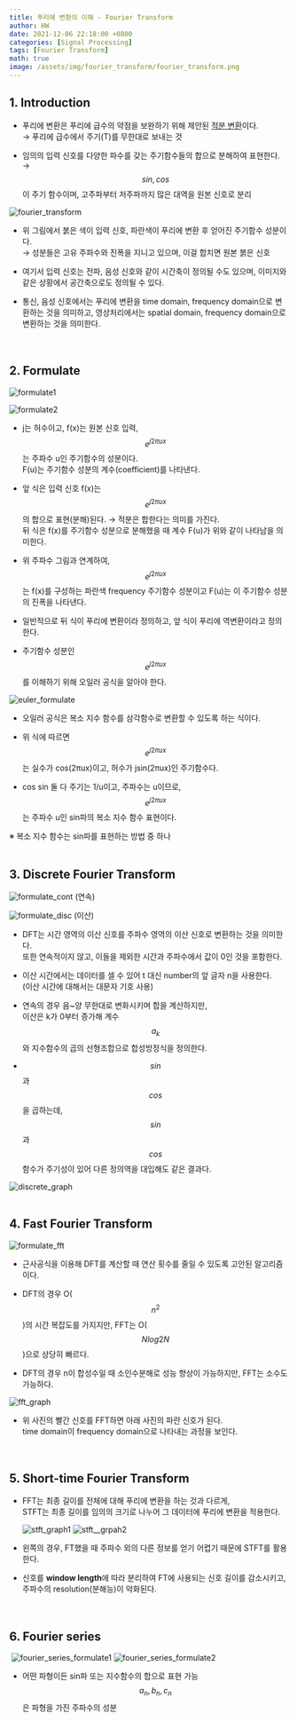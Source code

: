 ```yaml
---
title: 푸리에 변환의 이해 - Fourier Transform 
author: HW
date: 2021-12-06 22:18:00 +0800
categories: [Signal Processing]
tags: [Fourier Transform]
math: true
image: /assets/img/fourier_transform/fourier_transform.png
---
```




## **1. Introduction**

- 푸리에 변환은 푸리에 급수의 약점을 보완하기 위해 제안된 <u>적분 변환</u>이다.<br>
  → 푸리에 급수에서 주기(T)를 무한대로 보내는 것<br>

- 임의의 입력 신호를 다양한 파수를 갖는 주기함수들의 합으로 분해하여 표현한다.<br>
  → $$sin, cos$$이 주기 함수이며, 고주파부터 저주파까지 많은 대역을 원본 신호로 분리<br>

![fourier_transform](/assets/img/fourier_transform/fourier_transform.png)<br>

- 위 그림에서 붉은 색이 입력 신호, 파란색이 푸리에 변환 후 얻어진 주기함수 성분이다.<br>
  → 성분들은 고유 주파수와 진폭을 지니고 있으며, 이걸 합치면 원본 붉은 신호<br>

- 여기서 입력 신호는 전파, 음성 신호와 같이 시간축이 정의될 수도 있으며, 이미지와 같은 상황에서 공간축으로도 정의될 수 있다.<br>

- 통신, 음성 신호에서는 푸리에 변환을 time domain, frequency domain으로 변환하는 것을 의미하고, 영상처리에서는 spatial domain, frequency domain으로 변환하는 것을 의미한다.<br><br><br>

## **2. Formulate**

![formulate1](/assets/img/fourier_transform/formulate1.png) <br>

![formulate2](/assets/img/fourier_transform/formulate2.png)<br>

- j는 허수이고, f(x)는 원본 신호 입력, $$e^{j2πux}$$는 주파수 u인 주기함수의 성분이다.<br>
   F(u)는 주기함수 성분의 계수(coefficient)를 나타낸다.<br>

- 앞 식은 입력 신호 f(x)는 $$e^{j2πux}$$의 합으로 표현(분해)된다. → 적분은 합한다는 의미를 가진다.<br>
   뒤 식은 f(x)를 주기함수 성분으로 분해했을 때 계수 F(u)가 위와 같이 나타남을 의미한다.<br>

- 위 주파수 그림과 연계하여, $$e^{j2πux}$$는 f(x)를 구성하는 파란색 frequency 주기함수 성분이고
   F(u)는 이 주기함수 성분의 진폭을 나타낸다.<br>

- 일반적으로 뒤 식이 푸리에 변환이라 정의하고, 앞 식이 푸리에 역변환이라고 정의한다.<br>

- 주기함수 성분인 $$e^{j2πux}$$를 이해하기 위해 오일러 공식을 알아야 한다.<br>

 ![euler_formulate](/assets/img/fourier_transform/euler_formulate.png)<br>

- 오일러 공식은 복소 지수 함수를 삼각함수로 변환할 수 있도록 하는 식이다.<br>

- 위 식에 따르면 $$e^{j2πux}$$는 실수가 cos(2πux)이고, 허수가 jsin(2πux)인 주기함수다.<br>

- cos sin 둘 다 주기는 1/u이고, 주파수는 u이므로, <br>$$e^{j2πux}$$는 주파수 u인 sin파의 복소 지수 함수 표현이다.<br>



※ 복소 지수 함수는 sin파를 표현하는 방법 중 하나<br><br>



## **3. Discrete Fourier Transform**

![formulate_cont](/assets/img/fourier_transform/formulate_cont.png)  (연속) <br>

![formulate_disc](/assets/img/fourier_transform/formulate_disc.png) (이산)<br>

- DFT는 시간 영역의 이산 신호를 주파수 영역의 이산 신호로 변환하는 것을 의미한다.<br>
   또한 연속적이지 않고, 이들을 제외한 시간과 주파수에서 값이 0인 것을 포함한다.<br>

- 이산 시간에서는 데이터를 셀 수 있어 t 대신 number의 앞 글자 n을 사용한다.<br>
   (이산 시간에 대해서는 대문자 기호 사용)<br>

- 연속의 경우 음~양 무한대로 변화시키며 합을 계산하지만, <br>
   이산은 k가 0부터 증가해 계수 $$a_{k}$$  와 지수함수의 곱의 선형조합으로 합성방정식을 정의한다.<br>

- $$sin$$과 $$cos$$을 곱하는데, $$sin$$과 $$cos$$함수가 주기성이 있어 다른 정의역을 대입해도 같은 결과다.<br>

 ![discrete_graph](/assets/img/fourier_transform/discrete_graph.png)<br><br>



## **4. Fast Fourier Transform**

 ![formulate_fft](/assets/img/fourier_transform/formulate_fft.png)<br>

- 근사공식을 이용해 DFT를 계산할 때 연산 횟수를 줄일 수 있도록 고안된 알고리즘이다.<br>

- DFT의 경우 O($$n^2$$)의 시간 복잡도를 가지지만, FFT는 O($$Nlog2N$$)으로 상당히 빠르다.<br>

- DFT의 경우 n이 합성수일 때 소인수분해로 성능 향상이 가능하지만, FFT는 소수도 가능하다.<br>

 ![fft_graph](/assets/img/fourier_transform/fft_graph.png)<br>

- 위 사진의 빨간 신호를 FFT하면 아래 사진의 파란 신호가 된다.<br>
   time domain이 frequency domain으로 나타내는 과정을 보인다.<br><br><br>

## **5. Short-time Fourier Transform**

- FFT는 최종 길이를 전체에 대해 푸리에 변환을 하는 것과 다르게,<br>
  STFT는 최종 길이를 임의의 크기로 나누어 그 데이터에 푸리에 변환을 적용한다.<br>

   ![stft_graph1](/assets/img/fourier_transform/stft_graph1.jpg) ![stft__grpah2](/assets/img/fourier_transform/stft__grpah2.jpg)<br>

- 왼쪽의 경우, FT했을 때 주파수 외의 다른 정보를 얻기 어렵기 때문에 STFT를 활용한다.<br>

- 신호를 **window length**에 따라 분리하여 FT에 사용되는 신호 길이를 감소시키고, 주파수의 resolution(분해능)이 악화된다.<br><br><br>

 

## **6. Fourier series**

​     ![fourier_series_formulate1](/assets/img/fourier_transform/fourier_series_formulate1.jpg) ![fourier_series_formulate2](/assets/img/fourier_transform/fourier_series_formulate2.jpg)<br>

- 어떤 파형이든 sin파 또는 지수함수의 합으로 표현 가능<br>
  $$a_{n}, b_{n} , c_{n}$$  은 파형을 가진 주파수의 성분<br>
